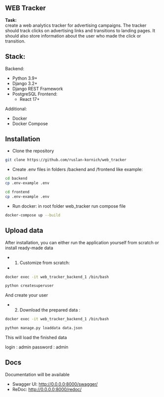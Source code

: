 ## WEB Tracker

**Task:**  
create a web analytics tracker for advertising campaigns. The tracker should track clicks on advertising links and transitions to landing pages. It should also store information about the user who made the click or transition.

## Stack:
Backend:
 - Python 3.9+
 - Django 3.2+
 - Django REST Framework
 - PostgreSQL
 Frontend:
   - React 17+

Additional:
- Docker
- Docker Compose

## Installation 

- Clone the repository


```bash
git clone https://github.com/ruslan-kornich/web_tracker
```

- Create .env files in folders /backend and /frontend like example:

```bash
cd backend
cp .env-example .env

```

```bash
cd frontend
cp .env-example .env

```

- Run docker:
in root folder web_tracker
run compose file 

```bash
docker-compose up --build

```
## Upload data
After installation, you can either run the application yourself from scratch or install ready-made data 
- 1. Customize from scratch:
- 

```bash
docker exec -it web_tracker_backend_1 /bin/bash
```

```bash
python createsuperuser
```
And create your user

- 2. Download the prepared data :

```bash
docker exec -it web_tracker_backend_1 /bin/bash
```

```bash
python manage.py loaddata data.json
```

This will load the finished data 

login : admin
password : admin

## Docs

Documentation will be available 

- Swagger UI: http://0.0.0.0:8000/swagger/
- ReDoc: http://0.0.0.0:8000/redoc/
